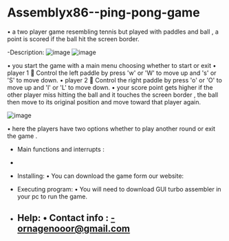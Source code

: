 # Assemblyx86--ping-pong-game

• a two player game resembling tennis but played with paddles and ball , a point is scored if the ball hit the screen border.

-Description:
![image](https://github.com/nasa013/Assemblyx86--ping-pong-game/assets/155069213/31363d00-caa4-44a9-b324-88e159b499dc)
![image](https://github.com/nasa013/Assemblyx86--ping-pong-game/assets/155069213/a35d138f-4eba-4b7c-b0a3-e2f0bab0b963)

• you start the game with a main menu choosing whether to start or exit
• player 1  Control the left paddle by press 'w' or 'W' to move up and 's' or 'S' to move down.
• player 2  Control the right paddle by press 'o' or 'O' to move up and 'l' or 'L' to move down.
• your score point gets higher if the other player miss hitting the ball and it touches the screen border , the ball then move to its original position and move toward that player again.

![image](https://github.com/nasa013/Assemblyx86--ping-pong-game/assets/155069213/57f435ec-de2d-4b95-870a-bfbbba0335d8)


• here the players have two options whether to play another round or exit the game .

- Main functions and interrupts :
-

- Installing:
  •	You can download the game form our website:

- Executing program:
  • You will need to download GUI turbo assembler in your pc to run the game.

- Help:
  •	Contact info :
     -ornagenooor@gmail.com
     -
